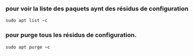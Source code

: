 ### pour voir la liste des paquets aynt des résidus de configuration
```sudo apt list ~c```
### pour purge tous les résidus de configuration.
```sudo apt purge ~c```
